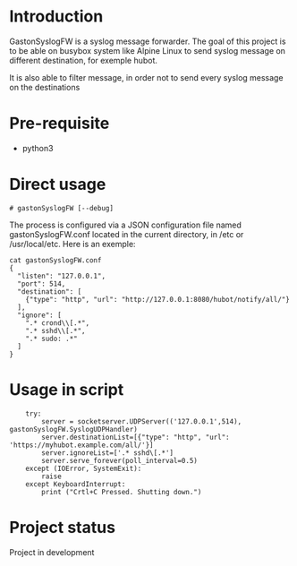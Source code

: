 # Introduction
GastonSyslogFW is a syslog message forwarder. The goal of this project is to be able on busybox system like Alpine Linux to send syslog message on different destination, for exemple hubot. 

It is also able to filter message, in order not to send every syslog message on the destinations

# Pre-requisite
* python3

# Direct usage
```
# gastonSyslogFW [--debug]
```
The process is configured via a JSON configuration file named gastonSyslogFW.conf located in the current directory, in /etc or /usr/local/etc. Here is an exemple:
```
cat gastonSyslogFW.conf
{
  "listen": "127.0.0.1",
  "port": 514,
  "destination": [
    {"type": "http", "url": "http://127.0.0.1:8080/hubot/notify/all/"}
  ],
  "ignore": [
    ".* crond\\[.*",
    ".* sshd\\[.*",
    ".* sudo: .*"
  ]
}
```


# Usage in script
```
    try:
        server = socketserver.UDPServer(('127.0.0.1',514), gastonSyslogFW.SyslogUDPHandler)
        server.destinationList=[{"type": "http", "url": 'https://myhubot.example.com/all/'}]
        server.ignoreList=['.* sshd\[.*']
        server.serve_forever(poll_interval=0.5)
    except (IOError, SystemExit):
        raise
    except KeyboardInterrupt:
        print ("Crtl+C Pressed. Shutting down.")

```

# Project status
Project in development

